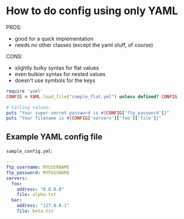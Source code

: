 # How to do config using only YAML


PROS:

- good for a quick implementation
- needs no other classes (except the yaml stuff, of course)

CONS:

- slightly bulky syntax for flat values
- even bulkier syntax for nested values
- doesn't use symbols for the keys


```ruby
require 'yaml'
CONFIG = YAML.load_file("sample_flat.yml") unless defined? CONFIG

# Calling values:
puts "Your super-secret password is #{CONFIG['ftp_password']}"
puts "Your filename is #{CONFIG['servers']['foo']['file']}"
```



Example YAML config file
------------------------

`sample_config.yml`:

```yaml
---
ftp_username: MYUSERNAME
ftp_password: MYPASSWORD
servers:
  foo:
    address: "0.0.0.0"
    file: alpha.txt
  bar:
    address: "127.0.0.1"
    file: beta.txt
```


